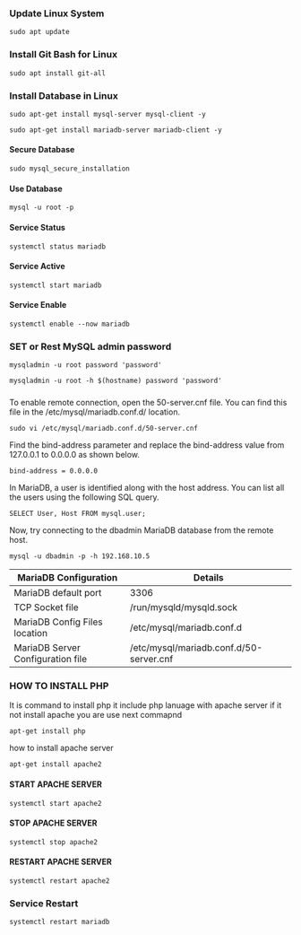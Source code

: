 

### Update Linux System

```
sudo apt update
```

### Install Git Bash for Linux

```
sudo apt install git-all
```

### Install Database in Linux

```
sudo apt-get install mysql-server mysql-client -y
```

```
sudo apt-get install mariadb-server mariadb-client -y
```

#### Secure Database

```
sudo mysql_secure_installation
```

#### Use Database

```
mysql -u root -p
```

#### Service Status 

```
systemctl status mariadb 
```

#### Service Active

```
systemctl start mariadb
```

#### Service Enable

```
systemctl enable --now mariadb
```

### SET or Rest MySQL admin password

```
mysqladmin -u root password 'password'
```

```
mysqladmin -u root -h $(hostname) password 'password'
```

### 

To enable remote connection, open the 50-server.cnf file. You can find this file in the /etc/mysql/mariadb.conf.d/ location.

```
sudo vi /etc/mysql/mariadb.conf.d/50-server.cnf
```

Find the bind-address parameter and replace the bind-address value from 127.0.0.1 to 0.0.0.0 as shown below.

```
bind-address = 0.0.0.0
```

In MariaDB, a user is identified along with the host address. You can list all the users using the following SQL query.

```
SELECT User, Host FROM mysql.user;
```

Now, try connecting to the dbadmin MariaDB database from the remote host.


```
mysql -u dbadmin -p -h 192.168.10.5
```

| MariaDB Configuration	| Details |
|---|---|
|MariaDB default port | 3306|
|TCP Socket file | /run/mysqld/mysqld.sock|
|MariaDB Config Files location | /etc/mysql/mariadb.conf.d|
|MariaDB Server Configuration file | /etc/mysql/mariadb.conf.d/50-server.cnf|

### HOW TO INSTALL PHP 

It is command to install php it include php lanuage with apache server if it not install apache you are use next commapnd

```
apt-get install php
```

how to install apache server

```
apt-get install apache2
```

#### START APACHE SERVER

```
systemctl start apache2
```

#### STOP APACHE SERVER

```
systemctl stop apache2
```

#### RESTART APACHE SERVER

```
systemctl restart apache2
```

### Service Restart

```
systemctl restart mariadb
```





